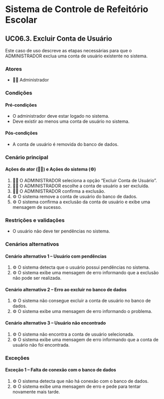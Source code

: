# Sistema de Controle de Refeitório Escolar

## UC06.3. Excluir Conta de Usuário

Este caso de uso descreve as etapas necessárias para que o ADMINISTRADOR exclua uma conta de usuário existente no sistema.

### Atores
- 👨‍💼 Administrador

### Condições
#### Pré-condições
- O administrador deve estar logado no sistema.
- Deve existir ao menos uma conta de usuário no sistema.

#### Pós-condições
- A conta de usuário é removida do banco de dados.

### Cenário principal
#### Ações do ator (👨‍💼) e Ações do sistema (⚙️)
1. 👨‍💼 O ADMINISTRADOR seleciona a opção “Excluir Conta de Usuário”.
2. 👨‍💼 O ADMINISTRADOR escolhe a conta de usuário a ser excluída.
3. 👨‍💼 O ADMINISTRADOR confirma a exclusão.
4. ⚙️ O sistema remove a conta de usuário do banco de dados.
5. ⚙️ O sistema confirma a exclusão da conta de usuário e exibe uma mensagem de sucesso.

### Restrições e validações
- O usuário não deve ter pendências no sistema.

### Cenários alternativos
#### Cenário alternativo 1 – Usuário com pendências
1. ⚙️ O sistema detecta que o usuário possui pendências no sistema.
2. ⚙️ O sistema exibe uma mensagem de erro informando que a exclusão não pode ser realizada.

#### Cenário alternativo 2 – Erro ao excluir no banco de dados
1. ⚙️ O sistema não consegue excluir a conta de usuário no banco de dados.
2. ⚙️ O sistema exibe uma mensagem de erro informando o problema.

#### Cenário alternativo 3 – Usuário não encontrado
1. ⚙️ O sistema não encontra a conta de usuário selecionada.
2. ⚙️ O sistema exibe uma mensagem de erro informando que a conta de usuário não foi encontrada.

### Exceções
#### Exceção 1 – Falta de conexão com o banco de dados
1. ⚙️ O sistema detecta que não há conexão com o banco de dados.
2. ⚙️ O sistema exibe uma mensagem de erro e pede para tentar novamente mais tarde.
